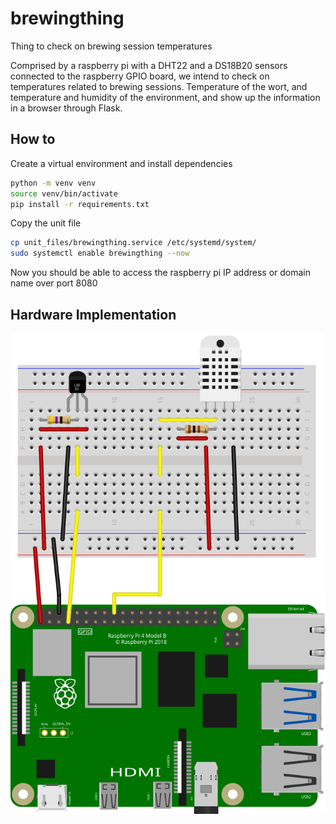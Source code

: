 # brewingthing

Thing to check on brewing session temperatures

Comprised by a raspberry pi with a DHT22 and a DS18B20 sensors connected to the raspberry GPIO board, we intend to check on temperatures related to brewing sessions. Temperature of the wort, and temperature and humidity of the environment, and show up the information in a browser through Flask.

## How to

Create a virtual environment and install dependencies

```bash
python -m venv venv
source venv/bin/activate
pip install -r requirements.txt
```

Copy the unit file

```bash
cp unit_files/brewingthing.service /etc/systemd/system/
sudo systemctl enable brewingthing --now
```

Now you should be able to access the raspberry pi IP address or domain name over port 8080


##  Hardware Implementation

![temperatureControl_bb](temperatureControl_bb.svg)
